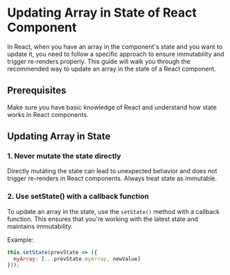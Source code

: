 # Updating Array in State of React Component

In React, when you have an array in the component's state and you want to update it, you need to follow a specific approach to ensure immutability and trigger re-renders properly. This guide will walk you through the recommended way to update an array in the state of a React component.

## Prerequisites

Make sure you have basic knowledge of React and understand how state works in React components.

## Updating Array in State

### 1. Never mutate the state directly

Directly mutating the state can lead to unexpected behavior and does not trigger re-renders in React components. Always treat state as immutable.

### 2. Use setState() with a callback function

To update an array in the state, use the `setState()` method with a callback function. This ensures that you're working with the latest state and maintains immutability.

Example:

```jsx
this.setState(prevState => ({
  myArray: [...prevState.myArray, newValue]
}));

